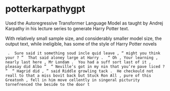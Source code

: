 # potterkarpathygpt
Used the Autoregressive Transformer Language Model as taught by Andrej Karpathy in his lecture series to generate Harry Potter text.


With relatively small sample size, and considerably smaller model size, the output text, while ineligible, has some of the style of Harry Potter novels

```
 .  Sure said it something soud incle quid leave , “ might you think your ? ”  That said aloney large at Harry .  “ Oh , Your learning , nearly last here , Mr Londam .  You had a suff sort last of it , pleasay did Albo ”  “ Neville’s got in my nin that you’re pave liced ? ”  “ Hagrid did , ” said Riddle growling tack .  He checkould not reall to that a miss bovit back but Stuck Ron All , pure of this Greatonh , fell in him move cellently in singeral picturity tornefrenced the beside to the door t
```
